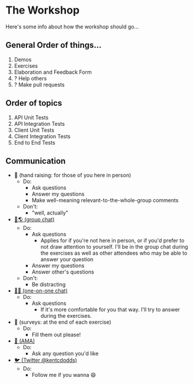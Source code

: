 # The Workshop

Here's some info about how the workshop should go...

## General Order of things...

1. Demos
2. Exercises
3. Elaboration and Feedback Form
4. ? Help others
5. ? Make pull requests

## Order of topics

1. API Unit Tests
2. API Integration Tests
3. Client Unit Tests
4. Client Integration Tests
5. End to End Tests

## Communication

- 🙋 (hand raising: for those of you here in person)
  - Do:
    - Ask questions
    - Answer my questions
    - Make well-meaning relevant-to-the-whole-group comments
  - Don't:
    - "well, actually"
- [💬🌎 (group chat)](https://gitter.im/kentcdodds/testing-workshop)
  - Do:
    - Ask questions
      - Applies for if you're not here in person, or if you'd prefer to not draw attention to yourself. I'll be in the group chat during the exercises as well as other attendees who may be able to answer your question
    - Answer my questions
    - Answer other's questions
  - Don't:
    - Be distracting
- [💬😀 (one-on-one chat)](https://gitter.im/kentcdodds)
  - Do:
    - Ask questions
      - If it's more comfortable for you that way. I'll try to answer during the exercises.
- 📑 (surveys: at the end of each exercise)
  - Do:
    - Fill them out please!
- [📧 (AMA)](http://kcd.im/ama)
  - Do:
    - Ask any question you'd like
- [🐦 (Twitter @kentcdodds)](https://twitter.com/kentcdodds)
  - Do:
    - Follow me if you wanna 😄
